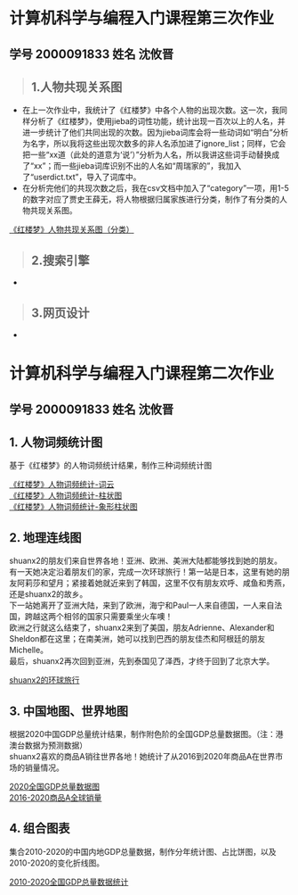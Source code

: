 # 计算机科学与编程入门课程第三次作业  
## 学号 2000091833 姓名 沈攸晋  
> ## 1.人物共现关系图  
* 在上一次作业中，我统计了《红楼梦》中各个人物的出现次数。这一次，我同样分析了《红楼梦》，使用jieba的词性功能，统计出现一百次以上的人名，并进一步统计了他们共同出现的次数。因为jieba词库会将一些动词如“明白”分析为名字，所以我将这些出现次数多的非人名添加进了ignore_list；同样，它会把一些“xx道（此处的道意为‘说’）”分析为人名，所以我讲这些词手动替换成了“xx”；而一些jieba词库识别不出的人名如“周瑞家的”，我加入了“userdict.txt”，导入了词库中。  
* 在分析完他们的共现次数之后，我在csv文档中加入了“category”一项，用1-5的数字对应了贾史王薛无，将人物根据归属家族进行分类，制作了有分类的人物共现关系图。  
  
[《红楼梦》人物共现关系图（分类）](https://shuanx2.github.io/cate_honglou.html)  
  
> ## 2.搜索引擎  
*   
  
> ## 3.网页设计  
*   
  
# 计算机科学与编程入门课程第二次作业
## 学号 2000091833 姓名 沈攸晋  
## 1. 人物词频统计图
基于《红楼梦》的人物词频统计结果，制作三种词频统计图  
  
[《红楼梦》人物词频统计-词云](https://shuanx2.github.io/name_count_wordcloud.html)  
[《红楼梦》人物词频统计-柱状图](https://shuanx2.github.io/name_count_bar.html)  
[《红楼梦》人物词频统计-象形柱状图](https://shuanx2.github.io/name_count_pictorialbar.html)  
## 2. 地理连线图
shuanx2的朋友们来自世界各地！亚洲、欧洲、美洲大陆都能够找到她的朋友。有一天她决定沿着朋友们的家，完成一次环球旅行！第一站是日本，这里有她的朋友阿莉莎和望月；紧接着她就近来到了韩国，这里不仅有朋友欢呼、咸鱼和秀燕，还是shuanx2的故乡。  
下一站她离开了亚洲大陆，来到了欧洲，海宁和Paul一人来自德国，一人来自法国，跨越这两个相邻的国家只需要乘坐火车噢！  
欧洲之行就这么结束了，shuanx2来到了美国，朋友Adrienne、Alexander和Sheldon都在这里；在南美洲，她可以找到巴西的朋友佳杰和阿根廷的朋友Michelle。  
最后，shuanx2再次回到亚洲，先到泰国见了泽西，才终于回到了北京大学。  
  
[shuanx2的环球旅行](https://shuanx2.github.io/worldtravel.html)  
## 3. 中国地图、世界地图
根据2020中国GDP总量统计结果，制作附色阶的全国GDP总量数据图。（注：港澳台数据为预测数据）  
shuanx2喜欢的商品A销往世界各地！她统计了从2016到2020年商品A在世界市场的销量情况。  
  
[2020全国GDP总量数据图](https://shuanx2.github.io/GDP2020.html)  
[2016-2020商品A全球销量](https://shuanx2.github.io/mapworld.html)  
## 4. 组合图表
集合2010-2020的中国内地GDP总量数据，制作分年统计图、占比饼图，以及2010-2020的变化折线图。  
  
[2010-2020全国GDP总量数据统计](https://shuanx2.github.io/china_gdp_from_2010_to_2020.html)  
